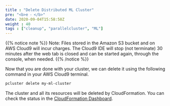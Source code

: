 ```yaml
---
title : "Delete Distributed ML Cluster"
pre: "<b>e ⁃ </b>"
date: 2020-09-04T15:58:58Z
weight : 40
tags : ["cleanup", "parallelcluster", "ML"]
---
```


{{% notice note %}}
Note: Files stored in the Amazon S3 bucket and on AWS Cloud9 will incur charges. The Cloud9 IDE will stop (not terminate) 30 minutes after the web tab is closed and can be started again, through the console, when needed.
{{% /notice %}}

Now that you are done with your cluster, we can delete it using the following command in your AWS Cloud9 terminal.

```bash
pcluster delete my-ml-cluster
```

The cluster and all its resources will be deleted by CloudFormation. You can check the status in the [CloudFormation Dashboard](https://console.aws.amazon.com).
